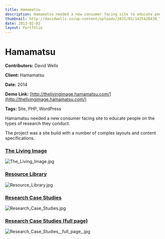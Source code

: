 ```yaml
---
title: Hamamatsu
description: Hamamatsu needed a new consumer facing site to educate people on the types of research they conduct.
thumbnail: http://davidwells.io/wp-content/uploads/2015/03/1425428439_The_Living_Image-450x347.jpg
date: 2013-02-02
layout: Portfolio
---
```


# Hamamatsu

**Contributors:** David Wells

**Client:** Hamamatsu

**Date:** 2014

**Demo Link:** [http://thelivingimage.hamamatsu.com/](http://thelivingimage.hamamatsu.com/)

**Tags:** Site, PHP, WordPress

Hamamatsu needed a new consumer facing site to educate people on the types of research they conduct.

The project was a site build with a number of complex layouts and content specifications.

### [The Living Image](id:anchor_1)

![](http://davidwells.tv/data/portfolio/Hamamatsu/The_Living_Image.jpg "The_Living_Image.jpg")

### [Resource Library](id:anchor_2)

![](http://davidwells.tv/data/portfolio/Hamamatsu/Resource_Library.jpg "Resource_Library.jpg")

### [Research Case Studies](id:anchor_3)

![](http://davidwells.tv/data/portfolio/Hamamatsu/Research_Case_Studies.jpg "Research_Case_Studies.jpg")

### [Research Case Studies (full page)](id:anchor_4)

![](http://davidwells.tv/data/portfolio/Hamamatsu/Research_Case_Studies__full_page_.jpg "Research_Case_Studies__full_page_.jpg")
